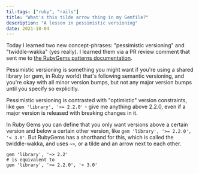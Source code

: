 ```yaml
---
til-tags: ["ruby", "rails"]
title: "What's this tilde arrow thing in my Gemfile?"
description: "A lesson in pessimistic versioning"
date: 2021-10-04
---
```


Today I learned two new concept-phrases: "pessimistic versioning" and "twiddle-wakka" (yes really). I learned them via a PR review comment that sent me to [the RubyGems patterns documentation](https://guides.rubygems.org/patterns/).

Pessimistic versioning is something you might want if you're using a shared library (or gem, in Ruby world) that's following semantic versioning, and you're okay with all minor version bumps, but not any major version bumps until you specify so explicitly. 

Pessimistic versioning is contrasted with "optimistic" version constraints, like `gem 'library', '>= 2.2.0'` - give me anything above 2.2.0, even if a major version is released with breaking changes in it. 

In Ruby Gems you can define that you only want versions above a certain version and below a certain other version, like `gem 'library', '>= 2.2.0', '< 3.0'`. 
But RubyGems has a shorthand for this, which is called the twiddle-wakka, and uses `~>`, or a tilde and an arrow next to each other. 

```
gem 'library', '~> 2.2'
# is equivalent to 
gem 'library', '>= 2.2.0', '< 3.0'
```
